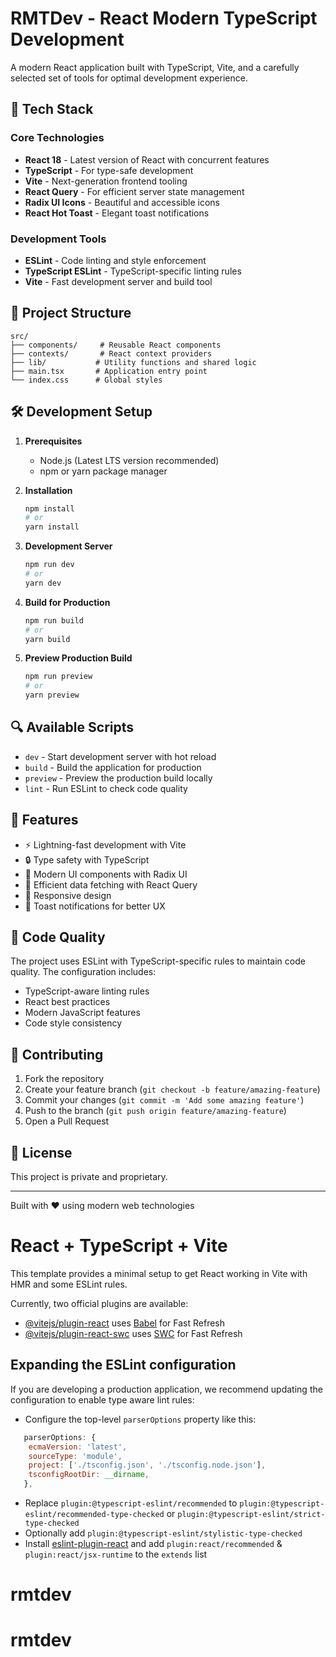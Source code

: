 # RMTDev - React Modern TypeScript Development

A modern React application built with TypeScript, Vite, and a carefully selected set of tools for optimal development experience.

## 🚀 Tech Stack

### Core Technologies

- **React 18** - Latest version of React with concurrent features
- **TypeScript** - For type-safe development
- **Vite** - Next-generation frontend tooling
- **React Query** - For efficient server state management
- **Radix UI Icons** - Beautiful and accessible icons
- **React Hot Toast** - Elegant toast notifications

### Development Tools

- **ESLint** - Code linting and style enforcement
- **TypeScript ESLint** - TypeScript-specific linting rules
- **Vite** - Fast development server and build tool

## 📁 Project Structure

```
src/
├── components/     # Reusable React components
├── contexts/       # React context providers
├── lib/           # Utility functions and shared logic
├── main.tsx       # Application entry point
└── index.css      # Global styles
```

## 🛠️ Development Setup

1. **Prerequisites**

   - Node.js (Latest LTS version recommended)
   - npm or yarn package manager

2. **Installation**

   ```bash
   npm install
   # or
   yarn install
   ```

3. **Development Server**

   ```bash
   npm run dev
   # or
   yarn dev
   ```

4. **Build for Production**

   ```bash
   npm run build
   # or
   yarn build
   ```

5. **Preview Production Build**
   ```bash
   npm run preview
   # or
   yarn preview
   ```

## 🔍 Available Scripts

- `dev` - Start development server with hot reload
- `build` - Build the application for production
- `preview` - Preview the production build locally
- `lint` - Run ESLint to check code quality

## 🎯 Features

- ⚡️ Lightning-fast development with Vite
- 🔒 Type safety with TypeScript
- 🎨 Modern UI components with Radix UI
- 🔄 Efficient data fetching with React Query
- 📱 Responsive design
- 🔔 Toast notifications for better UX

## 📝 Code Quality

The project uses ESLint with TypeScript-specific rules to maintain code quality. The configuration includes:

- TypeScript-aware linting rules
- React best practices
- Modern JavaScript features
- Code style consistency

## 🤝 Contributing

1. Fork the repository
2. Create your feature branch (`git checkout -b feature/amazing-feature`)
3. Commit your changes (`git commit -m 'Add some amazing feature'`)
4. Push to the branch (`git push origin feature/amazing-feature`)
5. Open a Pull Request

## 📄 License

This project is private and proprietary.

---

Built with ❤️ using modern web technologies

# React + TypeScript + Vite

This template provides a minimal setup to get React working in Vite with HMR and some ESLint rules.

Currently, two official plugins are available:

- [@vitejs/plugin-react](https://github.com/vitejs/vite-plugin-react/blob/main/packages/plugin-react/README.md) uses [Babel](https://babeljs.io/) for Fast Refresh
- [@vitejs/plugin-react-swc](https://github.com/vitejs/vite-plugin-react-swc) uses [SWC](https://swc.rs/) for Fast Refresh

## Expanding the ESLint configuration

If you are developing a production application, we recommend updating the configuration to enable type aware lint rules:

- Configure the top-level `parserOptions` property like this:

```js
   parserOptions: {
    ecmaVersion: 'latest',
    sourceType: 'module',
    project: ['./tsconfig.json', './tsconfig.node.json'],
    tsconfigRootDir: __dirname,
   },
```

- Replace `plugin:@typescript-eslint/recommended` to `plugin:@typescript-eslint/recommended-type-checked` or `plugin:@typescript-eslint/strict-type-checked`
- Optionally add `plugin:@typescript-eslint/stylistic-type-checked`
- Install [eslint-plugin-react](https://github.com/jsx-eslint/eslint-plugin-react) and add `plugin:react/recommended` & `plugin:react/jsx-runtime` to the `extends` list
# rmtdev
# rmtdev

